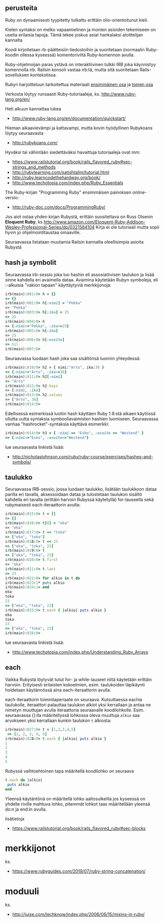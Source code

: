 ## perusteita

Ruby on dynaamisesti tyypitetty tulkattu erittäin olio-orientoitunut kieli.

Kielen syntaksi on melko vapaamielinen ja monien asioiden tekemiseen on useita erilaisia tapoja. Tämä tekee joskus asiat hankalaksi aloittelijan kannalta

Koodi kirjoitetaan rb-päätteisiin tiedostoihin ja suoritetaan (normaalin Ruby-koodin ollessa kyseessä) komentoriviltä Ruby-komennon avulla.

Ruby-ohjelmoijan paras ystävä on interaktiivinen tulkki IRB joka käynnistyy komennolla irb. Railsin konsoli vastaa irb:tä, mutta sitä suoritetaan Rails-sovelluksen kontekstissa.

Rubyn harjoitteluun tarkoitettua materiaali [ensimmäinen osa](https://github.com/HY-TKTL/ruby-materiaali/blob/master/Perusteet.md) ja [toinen osa](https://github.com/HY-TKTL/ruby-materiaali/blob/master/LuokkiaJaOlioita.md)

Verkosta löytyy runsaasti Ruby-tutoriaaleja, ks. http://www.ruby-lang.org/en/

Heti alkuun kannattaa lukea
* http://www.ruby-lang.org/en/documentation/quickstart/

Hieman aikaavievämpi ja kattavampi, mutta kovin hyödyllinen Rubykoans löytyy seuraavasta
* http://rubykoans.com/


Hyväksi tai vähintään siedettäväksi havaittuja tutoriaaleja ovat mm:
* https://www.railstutorial.org/book/rails_flavored_ruby#sec-strings_and_methods
* http://rubylearning.com/satishtalim/tutorial.html
* http://ruby.learncodethehardway.org/book/
* http://www.techotopia.com/index.php/Ruby_Essentials

The Ruby-kirjan "Programming Ruby" ensimmäisen painoksen online-versio:
* http://ruby-doc.com/docs/ProgrammingRuby/

Jos aiot ostaa yhden kirjan Rubystä, erittäin suositeltava on Russ Olsenin __Eloquent Ruby__, ks http://www.amazon.com/Eloquent-Ruby-Addison-Wesley-Professional-Series/dp/0321584104 Kirja ei ole tutoriaali mutta sopii hyvin jo ohjelmointitaustaa omaaville.

Seuraavassa listataan muutamia Railsin kannalta oleellisimpia asioita Rubystä

## hash ja symbolit

Seuraavassa irb-sessio joka luo hashin eli assosiatiivisen taulukon ja lisää sinne kahdella eri avaimella dataa. Avaimina käytetään Rubyn symboleja, eli :-alkuisia "vakion tapaan" käyttäytyviä merkkijonoja:

```ruby
irb(main):001:0> h = {}
=> {}
irb(main):002:0> h[:nimi] = "Pekka"
=> "Pekka"
irb(main):003:0> h[:ika] = 25
=> 25
irb(main):004:0> h
=> {:nimi=>"Pekka", :ika=>25}
irb(main):005:0> h[:ika]
=> 25
irb(main):006:0> h[:osoite]
=> nil
irb(main):007:0>
```

Seuraavassa luodaan hash joka saa sisältönsä luonnin yhteydessä:

```ruby
irb(main):010:0> h2 = { nimi:"Arto", ika:36 }
=> {:nimi=>"Arto", :ika=>36}
irb(main):011:0> h2[:nimi]
=> "Arto"
irb(main):012:0> h2.keys
=> [:nimi, :ika]
irb(main):013:0> h2.values
=> ["Arto", 36]
irb(main):014:0>
```

Edellisessä esimerkissä luotiin hash käyttäen Ruby 1.9:stä alkaen käytössä ollutta uutta syntaksia symbooliavaimisten hashien luomiseen. Seuraavassa vanhaa "hashrocket"-syntaksia käyttävä esimerkki:

```ruby
irb(main):014:0> h3 = { :nimi => "Esko", :osoite => "Westend" }
=> {:nimi=>"Esko", :osoite=>"Westend"}
```

lue seuraavasta linkistä lisää:
* http://nicholasjohnson.com/ruby/ruby-course/exercises/hashes-and-symbols/

## taulukko

Seuraavassa IRB-sessio, jossa luodaan taulukko, lisätään taulukkoon dataa parilla eri tavalla, aksessoidaan dataa  ja tulostetaan taulukon sisältö kahdella eri tavalla (erittäin harvoin Rubyssä käytetyllä) for-lauseella sekä rubymaisesti each-iteraattorin avulla:

```ruby
irb(main):015:0> t = []
=> []
irb(main):016:0> t[0] = "eka"
=> "eka"
irb(main):017:0> t << "toka"
=> ["eka", "toka"]
irb(main):018:0> t << 23
=> ["eka", "toka", 23]
irb(main):019:0> t
=> ["eka", "toka", 23]
irb(main):020:0> t.first
=> "eka"
irb(main):021:0> t.last
=> 23
irb(main):022:0> for alkio in t do
irb(main):023:1* puts alkio
irb(main):024:1> end
eka
toka
23
=> ["eka", "toka", 23]
irb(main):025:0> t.each { |alkio| puts alkio }
eka
toka
23
=> ["eka", "toka", 23]
irb(main):026:0>
```

lue seuraavasta linkistä lisää:
* http://www.techotopia.com/index.php/Understanding_Ruby_Arrays

## each

Vaikka Rubystä löytyvät tutut for- ja while-lauseet niitä käytetään erittäin harvoin. Erityisesti erilaisten kokoelmien, esim. taulukoiden läpikäynti hoidetaan käytännössä aina each-iteraattorin avulla.

each-iteraattorin toimintaperiaate on seuraava. Kutsuttaessa eachia taulukolle, iteraattori palauttaa taulukon alkiot yksi kerrallaan ja antaa ne nimetyn muuttujan avulla iteraattoria seuraavalle koodilohkolle. Esim. seuraavassa {}:lla määritellyssä lohkossa oleva muuttuja <code>alkio</code> saa arvokseen yksi kerrallaan kunkin taulukon <code>t</code> alkiosta:


```ruby
irb(main):027:0> t = [1,2,3,4,5]
 => [1, 2, 3, 4, 5]
irb(main):028:0> t.each { |alkio| puts alkio }
1
2
3
4
5
```

Rubyssä vaihtoehtoinen tapa määritellä koodilohko on seuraava

```ruby
t.each do |alkio|
 puts alkio
end
```

Yleensä käytäntönä on määritellä lohko aaltosulkeilla jos kyseessä on yhdelle riville mahtuva lohko, pitemmät lohkot taas määritellään yleensä do:n ja end:in avulla.

lisätietoja
* https://www.railstutorial.org/book/rails_flavored_ruby#sec-blocks

# merkkijonot

ks.
* https://www.rubyguides.com/2019/07/ruby-string-concatenation/

# moduuli

ks.

* http://juixe.com/techknow/index.php/2006/06/15/mixins-in-ruby/


